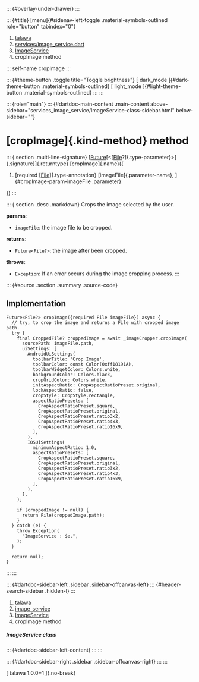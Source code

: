 ::: {#overlay-under-drawer}
:::

::: {#title}
[menu]{#sidenav-left-toggle .material-symbols-outlined role="button"
tabindex="0"}

1.  [talawa](../../index.html)
2.  [services/image_service.dart](../../services_image_service/)
3.  [ImageService](../../services_image_service/ImageService-class.html)
4.  cropImage method

::: self-name
cropImage
:::

::: {#theme-button .toggle title="Toggle brightness"}
[ dark_mode ]{#dark-theme-button .material-symbols-outlined} [
light_mode ]{#light-theme-button .material-symbols-outlined}
:::
:::

::: {role="main"}
::: {#dartdoc-main-content .main-content above-sidebar="services_image_service/ImageService-class-sidebar.html" below-sidebar=""}
<div>

# [cropImage]{.kind-method} method

</div>

::: {.section .multi-line-signature}
[[Future](https://api.flutter.dev/flutter/dart-core/Future-class.html)[\<[[File](https://api.flutter.dev/flutter/dart-io/File-class.html)?]{.type-parameter}\>]{.signature}]{.returntype}
[cropImage]{.name}({

1.  [required
    [[File](https://api.flutter.dev/flutter/dart-io/File-class.html)]{.type-annotation}
    [imageFile]{.parameter-name}, ]{#cropImage-param-imageFile
    .parameter}

})
:::

::: {.section .desc .markdown}
Crops the image selected by the user.

**params**:

-   `imageFile`: the image file to be cropped.

**returns**:

-   `Future<File?>`: the image after been cropped.

**throws**:

-   `Exception`: If an error occurs during the image cropping process.
:::

::: {#source .section .summary .source-code}
## Implementation

``` language-dart
Future<File?> cropImage({required File imageFile}) async {
  // try, to crop the image and returns a File with cropped image path.
  try {
    final CroppedFile? croppedImage = await _imageCropper.cropImage(
      sourcePath: imageFile.path,
      uiSettings: [
        AndroidUiSettings(
          toolbarTitle: 'Crop Image',
          toolbarColor: const Color(0xff18191A),
          toolbarWidgetColor: Colors.white,
          backgroundColor: Colors.black,
          cropGridColor: Colors.white,
          initAspectRatio: CropAspectRatioPreset.original,
          lockAspectRatio: false,
          cropStyle: CropStyle.rectangle,
          aspectRatioPresets: [
            CropAspectRatioPreset.square,
            CropAspectRatioPreset.original,
            CropAspectRatioPreset.ratio3x2,
            CropAspectRatioPreset.ratio4x3,
            CropAspectRatioPreset.ratio16x9,
          ],
        ),
        IOSUiSettings(
          minimumAspectRatio: 1.0,
          aspectRatioPresets: [
            CropAspectRatioPreset.square,
            CropAspectRatioPreset.original,
            CropAspectRatioPreset.ratio3x2,
            CropAspectRatioPreset.ratio4x3,
            CropAspectRatioPreset.ratio16x9,
          ],
        ),
      ],
    );

    if (croppedImage != null) {
      return File(croppedImage.path);
    }
  } catch (e) {
    throw Exception(
      "ImageService : $e.",
    );
  }

  return null;
}
```
:::
:::

::: {#dartdoc-sidebar-left .sidebar .sidebar-offcanvas-left}
::: {#header-search-sidebar .hidden-l}
:::

1.  [talawa](../../index.html)
2.  [image_service](../../services_image_service/)
3.  [ImageService](../../services_image_service/ImageService-class.html)
4.  cropImage method

##### ImageService class

::: {#dartdoc-sidebar-left-content}
:::
:::

::: {#dartdoc-sidebar-right .sidebar .sidebar-offcanvas-right}
:::
:::

[ talawa 1.0.0+1 ]{.no-break}
